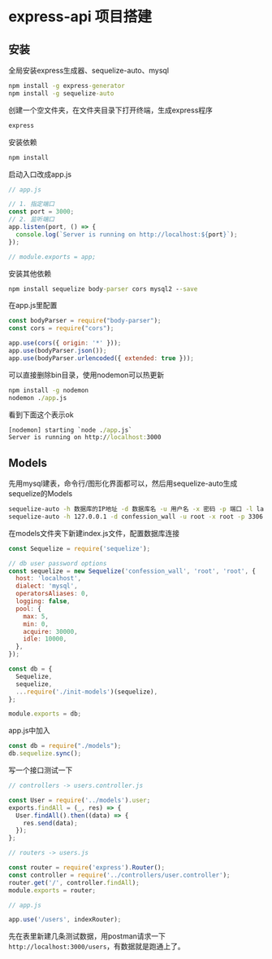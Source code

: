 # express-api 项目搭建

## 安装

全局安装express生成器、sequelize-auto、mysql
```cmd
npm install -g express-generator
npm install -g sequelize-auto
```

创建一个空文件夹，在文件夹目录下打开终端，生成express程序
```cmd
express
```

安装依赖
```cmd
npm install
```

启动入口改成app.js
```js
// app.js

// 1. 指定端口
const port = 3000;
// 2. 监听端口
app.listen(port, () => {
  console.log(`Server is running on http://localhost:${port}`);
});

// module.exports = app;
```

安装其他依赖
```cmd
npm install sequelize body-parser cors mysql2 --save
```

在app.js里配置
```js
const bodyParser = require("body-parser");
const cors = require("cors");

app.use(cors({ origin: '*' }));
app.use(bodyParser.json());
app.use(bodyParser.urlencoded({ extended: true }));
```

可以直接删除bin目录，使用nodemon可以热更新
```cmd
npm install -g nodemon
nodemon ./app.js
```

看到下面这个表示ok
```cmd
[nodemon] starting `node ./app.js`
Server is running on http://localhost:3000
```

## Models

先用mysql建表，命令行/图形化界面都可以，然后用sequelize-auto生成sequelize的Models
```cmd
sequelize-auto -h 数据库的IP地址 -d 数据库名 -u 用户名 -x 密码 -p 端口 -l lang
sequelize-auto -h 127.0.0.1 -d confession_wall -u root -x root -p 3306 -l es6
```

在models文件夹下新建index.js文件，配置数据库连接
```js
const Sequelize = require('sequelize');

// db user password options
const sequelize = new Sequelize('confession_wall', 'root', 'root', {
  host: 'localhost',
  dialect: 'mysql',
  operatorsAliases: 0,
  logging: false,
  pool: {
    max: 5,
    min: 0,
    acquire: 30000,
    idle: 10000,
  },
});

const db = {
  Sequelize,
  sequelize,
  ...require('./init-models')(sequelize),
};

module.exports = db;
```

app.js中加入
```js
const db = require("./models");
db.sequelize.sync();
```

写一个接口测试一下
```js
// controllers -> users.controller.js

const User = require('../models').user;
exports.findAll = (_, res) => {
  User.findAll().then((data) => {
    res.send(data);
  });
};

// routers -> users.js

const router = require('express').Router();
const controller = require('../controllers/user.controller');
router.get('/', controller.findAll);
module.exports = router;

// app.js

app.use('/users', indexRouter);
```

先在表里新建几条测试数据，用postman请求一下`http://localhost:3000/users`，有数据就是跑通上了。

